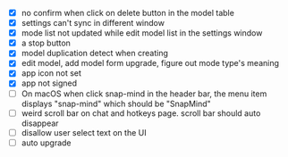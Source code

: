 - [x] no confirm when click on delete button in the model table
- [x] settings can't sync in different window
- [x] mode list not updated while edit model list in the settings window
- [x] a stop button
- [x] model duplication detect when creating
- [x] edit model, add model form upgrade, figure out mode type's meaning
- [x] app icon not set
- [x] app not signed
- [ ] On macOS when click snap-mind in the header bar, the menu item displays "snap-mind" which should be "SnapMind"
- [ ] weird scroll bar on chat and hotkeys page. scroll bar should auto disappear
- [ ] disallow user select text on the UI
- [ ] auto upgrade
